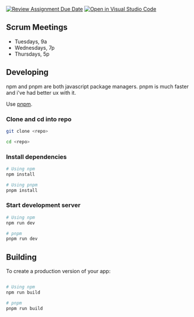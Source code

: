 [![Review Assignment Due Date](https://classroom.github.com/assets/deadline-readme-button-24ddc0f5d75046c5622901739e7c5dd533143b0c8e959d652212380cedb1ea36.svg)](https://classroom.github.com/a/apcvbojB)
[![Open in Visual Studio Code](https://classroom.github.com/assets/open-in-vscode-718a45dd9cf7e7f842a935f5ebbe5719a5e09af4491e668f4dbf3b35d5cca122.svg)](https://classroom.github.com/online_ide?assignment_repo_id=12489532&assignment_repo_type=AssignmentRepo)

## Scrum Meetings
- Tuesdays, 9a
- Wednesdays, 7p
- Thursdays, 5p

## Developing

npm and pnpm are both javascript package managers. pnpm is much faster and i've had better ux with it.

Use [pnpm](https://pnpm.io/installation).

### Clone and cd into repo

```bash
git clone <repo>

cd <repo>
```

### Install dependencies

```bash
# Using npm
npm install

# Using pnpm
pnpm install
```

### Start development server
```bash
# Using npm
npm run dev

# pnpm
pnpm run dev
```

## Building

To create a production version of your app:

```bash

# Using npm
npm run build

# pnpm
pnpm run build
```
